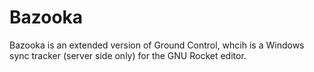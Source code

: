 Bazooka
==============
Bazooka is an extended version of Ground Control, whcih is a Windows sync tracker (server side only) for the GNU Rocket editor.  
